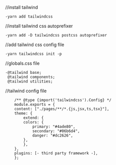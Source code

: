 //install tailwind

    -yarn add tailwindcss
    
//install tailwind css autoprefixer

    -yarn add -D tailwindcss postcss autoprefixer

//add tailwind css config file   

    -yarn tailwindcss init -p
    


<!--  -->
//globals.css file 

    -@tailwind base;
     @tailwind components;
     @tailwind utilities;

<!--  -->
//tailwind config file 
    
        /** @type {import('tailwindcss').Config} */
        module.exports = {
        content: ["./pages/**/*.{js,jsx,ts,tsx}"],
        theme: {
            extend: {
            colors: {
                primary: "#4ade80",
                secondary: "#06b6d4",
                danger: "#dc2626",
            },
            },
        },
        plugins: [- third party framework -],
        };
